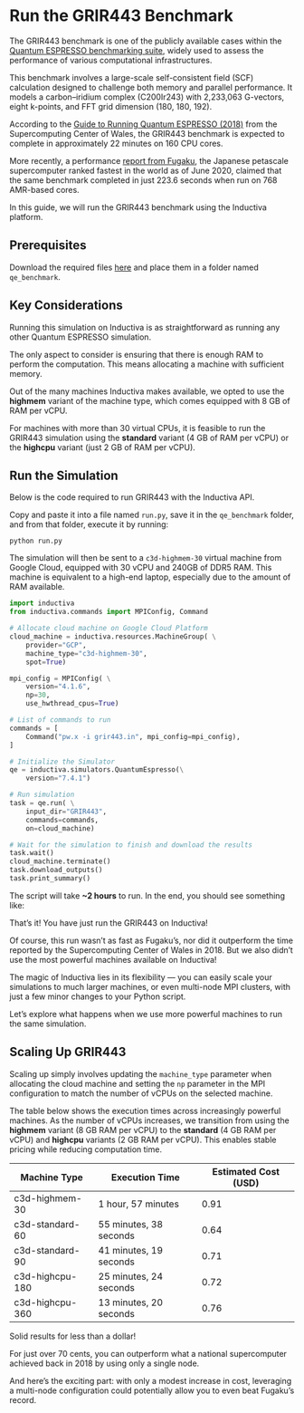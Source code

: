 # Run the GRIR443 Benchmark
The GRIR443 benchmark is one of the publicly available cases within the [Quantum ESPRESSO benchmarking suite](https://github.com/QEF/benchmarks/tree/master), widely used to assess the performance of various computational infrastructures. 

This benchmark involves a large-scale self-consistent field (SCF) calculation designed to challenge both memory and 
parallel performance. It models a carbon–iridium complex (C200Ir243) with 2,233,063 G-vectors, eight k-points, and 
FFT grid dimension (180, 180, 192).

According to the [Guide to Running Quantum ESPRESSO (2018)](https://portal.supercomputing.wales/wp-content/uploads/2018/06/Lab_Worksheet_QuantumESPRESSO_SCW_SLURM.pdf?utm_source=chatgpt.com) from the Supercomputing Center of Wales, the GRIR443 benchmark is expected to complete in approximately 22 minutes on 160 CPU cores.

More recently, a performance [report from Fugaku](https://www.hpci-office.jp/documents/appli_software/Fugaku_QE_performance.pdf), the Japanese petascale supercomputer ranked fastest in the world as of June 2020, claimed that the same benchmark completed in just 223.6 seconds when run on 768 AMR-based cores.

In this guide, we will run the GRIR443 benchmark using the Inductiva platform.

## Prerequisites
Download the required files [here](https://github.com/QEF/benchmarks/tree/master/GRIR443) and place them in a folder named `qe_benchmark`. 

## Key Considerations
Running this simulation on Inductiva is as straightforward as running any other Quantum ESPRESSO simulation.

The only aspect to consider is ensuring that there is enough RAM to perform the computation. This means allocating a machine with sufficient memory.

Out of the many machines Inductiva makes available, we opted to use the **highmem** variant of the machine type, which comes equipped with 8 GB of RAM per vCPU.

For machines with more than 30 virtual CPUs, it is feasible to run the GRIR443 simulation using the **standard** variant (4 GB of RAM per vCPU) or the **highcpu** variant (just 2 GB of RAM per vCPU).

## Run the Simulation
Below is the code required to run GRIR443 with the Inductiva API.

Copy and paste it into a file named `run.py`, save it in the `qe_benchmark` folder, and from that folder, execute it by running:

````
python run.py
````

The simulation will then be sent to a `c3d-highmem-30` virtual machine from Google Cloud, equipped with 30 vCPU and 240GB 
of DDR5 RAM. This machine is equivalent to a high-end laptop, especially due to the amount of RAM available.

```python
import inductiva
from inductiva.commands import MPIConfig, Command

# Allocate cloud machine on Google Cloud Platform
cloud_machine = inductiva.resources.MachineGroup( \
    provider="GCP",
    machine_type="c3d-highmem-30",
    spot=True)

mpi_config = MPIConfig( \
    version="4.1.6",
    np=30,
    use_hwthread_cpus=True)

# List of commands to run
commands = [
    Command("pw.x -i grir443.in", mpi_config=mpi_config),
]

# Initialize the Simulator
qe = inductiva.simulators.QuantumEspresso(\
    version="7.4.1")

# Run simulation
task = qe.run( \
    input_dir="GRIR443",
    commands=commands,
    on=cloud_machine)

# Wait for the simulation to finish and download the results
task.wait()
cloud_machine.terminate()
task.download_outputs()
task.print_summary()
```

The script will take **~2 hours** to run. In the end, you should see something like:

<task print summary>

That’s it! You have just run the GRIR443 on Inductiva! 

Of course, this run wasn’t as fast as Fugaku’s, nor did it outperform the time reported by the Supercomputing Center of Wales in 2018. But we also didn’t use the most powerful machines available on Inductiva!

The magic of Inductiva lies in its flexibility — you can easily scale your simulations to much larger machines, or even multi-node MPI clusters, with just a few minor changes to your Python script.

Let’s explore what happens when we use more powerful machines to run the same simulation.

## Scaling Up GRIR443
Scaling up simply involves updating the `machine_type` parameter when allocating the cloud machine and setting the `np` 
parameter in the MPI configuration to match the number of vCPUs on the selected machine.

The table below shows the execution times across increasingly powerful machines. As the number of vCPUs increases, we transition from using the **highmem** variant (8 GB RAM per vCPU) to the **standard** (4 GB RAM per vCPU) and **highcpu** variants (2 GB RAM per vCPU). This enables stable pricing while reducing computation time.

| Machine Type       | Execution Time        | Estimated Cost (USD) |
|--------------------|-----------------------|---------------------|
| c3d-highmem-30     | 1 hour, 57 minutes    | 0.91                |
| c3d-standard-60    | 55 minutes, 38 seconds| 0.64                |
| c3d-standard-90    | 41 minutes, 19 seconds| 0.71                |
| c3d-highcpu-180    | 25 minutes, 24 seconds| 0.72                |
| c3d-highcpu-360    | 13 minutes, 20 seconds| 0.76                |

Solid results for less than a dollar!

For just over 70 cents, you can outperform what a national supercomputer achieved back in 2018 by using only a single node.

And here’s the exciting part: with only a modest increase in cost, leveraging a multi-node configuration could potentially allow you to even beat Fugaku’s record.




